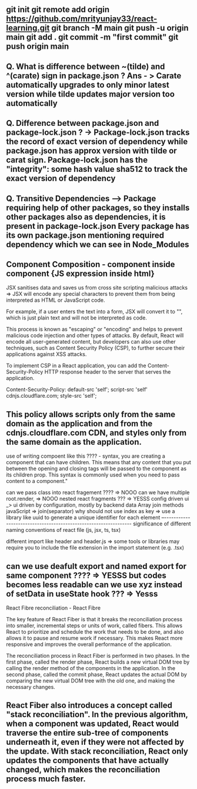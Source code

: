 git init
git remote add origin https://github.com/mrityunjay33/react-learning.git
git branch -M main
git push -u origin main
git add .
git commit -m "first commit"
git push origin main
--------------------------------------------------------------------------
Q. What is difference between ~(tilde) and ^(carate) sign in package.json ?
Ans - > Carate automatically upgrades to only minor latest version while tilde updates major version too automatically
--------------------------------------------------------------------------------
Q. Difference between package.json and package-lock.json ?
-> Package-lock.json tracks the record of exact version of dependency while package.json has approx version with tilde or carat sign.
    Package-lock.json has the "integrity": some hash value sha512 to track the exact version of dependency
---------------------------------------------------------------------------------------------
Q. Transitive Dependencies --> Package requiring help of other packages, so they installs other packages also as dependencies,  it is present in package-lock.json
Every package has its own package.json mentioning required dependency which we can see in Node_Modules 
---------------------------------------------------------------------------------------------------
Component Composition - component inside component
{JS expression inside html}
-----------------------------------------------------------------------------------------------------------
JSX sanitises data and saves us from cross site scripting malicious attacks  => JSX will encode any special characters to prevent them from being interpreted as HTML or JavaScript code.

For example, if a user enters the text <script>alert('hello');</script> into a form, JSX will convert it to "<script>alert('hello');</script>", which is just plain text and will not be interpreted as code.

This process is known as "escaping" or "encoding" and helps to prevent malicious code injection and other types of attacks. By default, React will encode all user-generated content, but developers can also use other techniques, such as Content Security Policy (CSP), to further secure their applications against XSS attacks.

To implement CSP in a React application, you can add the Content-Security-Policy HTTP response header to the server that serves the application.

Content-Security-Policy: default-src 'self'; script-src 'self' cdnjs.cloudflare.com; style-src 'self';

This policy allows scripts only from the same domain as the application and from the cdnjs.cloudflare.com CDN, and styles only from the same domain as the application.
---------------------------------------------------------------------------------------------------------
use of writing compoent like this ????   - <Title><Title/>
"In practical terms, this means that when you use the <Title /> syntax, you are creating an instance of a component that does not have any children. It's commonly used when you just need to render a component without any additional content.
On the other hand, when you use the <Title></Title> syntax, you are creating a component that can have children. This means that any content that you put between the opening and closing tags will be passed to the component as its children prop. This syntax is commonly used when you need to pass content to a component."

can we pass class into react fragement ????  => NOOO
can we have multiple root.render,   => NOOO
 nested react fragments ??? =>  YESSS
config driven ui _> ui driven by configuration, mostly by backend data
Array join methods javaScript  => join(separator)
why should not use index as key  => use a library like uuid to generate a unique identifier for each element
–----------------------------------------------------------------
significance of different naming conventions of react file (js, jsx, ts, tsx)

different import like header and header.js  => some tools or libraries may require you to include the file extension in the import statement (e.g.  .tsx)

can we use deafult export and named export for same component ????   => YESSS but codes becomes less readable
can we use xyz instead of setData in useState hook ???  => Yesss
--------------------------------------------------------------------------------------------------
React Fibre reconciliation - React Fibre

The key feature of React Fiber is that it breaks the reconciliation process into smaller, incremental steps or units of work, called fibers. This allows React to prioritize and schedule the work that needs to be done, and also allows it to pause and resume work if necessary. This makes React more responsive and improves the overall performance of the application.

The reconciliation process in React Fiber is performed in two phases. In the first phase, called the render phase, React builds a new virtual DOM tree by calling the render method of the components in the application. In the second phase, called the commit phase, React updates the actual DOM by comparing the new virtual DOM tree with the old one, and making the necessary changes.

React Fiber also introduces a concept called "stack reconciliation". In the previous algorithm, when a component was updated, React would traverse the entire sub-tree of components underneath it, even if they were not affected by the update. With stack reconciliation, React only updates the components that have actually changed, which makes the reconciliation process much faster.
-----------------------------------------------------------------------------------------------------




